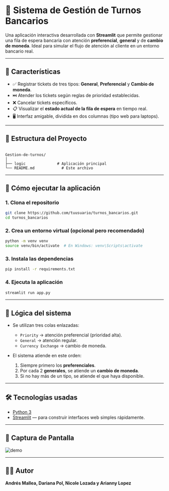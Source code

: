 
# 🎫 Sistema de Gestión de Turnos Bancarios

Una aplicación interactiva desarrollada con **Streamlit** que permite gestionar una fila de espera bancaria con atención **preferencial**, **general** y de **cambio de moneda**. Ideal para simular el flujo de atención al cliente en un entorno bancario real.

---

## 📌 Características

- ✅ Registrar tickets de tres tipos: **General**, **Preferencial** y **Cambio de moneda**.
- ⏭️ Atender los tickets según reglas de prioridad establecidas.
- ❌ Cancelar tickets específicos.
- 📋 Visualizar el **estado actual de la fila de espera** en tiempo real.
- 🖥️ Interfaz amigable, dividida en dos columnas (tipo web para laptops).

---

## 📂 Estructura del Proyecto

```

Gestion-de-turnos/
│
├── logic              # Aplicación principal 
└── README.md            # Este archivo

````

---

## 🚀 Cómo ejecutar la aplicación

### 1. Clona el repositorio

```bash
git clone https://github.com/tuusuario/turnos_bancarios.git
cd turnos_bancarios
````

### 2. Crea un entorno virtual (opcional pero recomendado)

```bash
python -m venv venv
source venv/bin/activate  # En Windows: venv\Scripts\activate
```

### 3. Instala las dependencias

```bash
pip install -r requirements.txt
```

### 4. Ejecuta la aplicación

```bash
streamlit run app.py
```

---

## 🧠 Lógica del sistema

* Se utilizan tres colas enlazadas:

  * `Priority` → atención preferencial (prioridad alta).
  * `General` → atención regular.
  * `Currency Exchange` → cambio de moneda.
* El sistema atiende en este orden:

  1. Siempre primero los **preferenciales**.
  2. Por cada 2 **generales**, se atiende un **cambio de moneda**.
  3. Si no hay más de un tipo, se atiende el que haya disponible.

---

## 🛠 Tecnologías usadas

* [Python 3](https://www.python.org/)
* [Streamlit](https://streamlit.io/) — para construir interfaces web simples rápidamente.

---

## 📸 Captura de Pantalla

![demo](https://i.imgur.com/your-screenshot.png) <!-- Cambiar por una imagen real si se tiene -->

---

## 👩‍💻 Autor

**Andrés Mallea, Dariana Pol, Nicole Lozada y Arianny Lopez**

```
